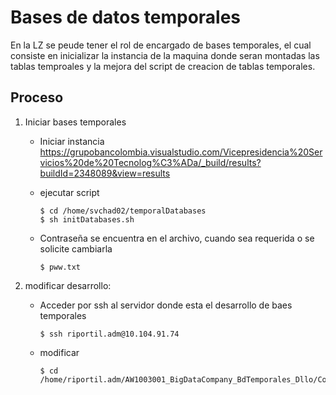 # Bases de datos temporales

En la LZ se peude tener el rol de encargado de bases temporales, el cual consiste en inicializar la instancia de la maquina donde seran montadas las tablas temproales y la mejora del script de creacion de tablas temporales.

## Proceso

1. Iniciar bases temporales
    - Iniciar instancia
https://grupobancolombia.visualstudio.com/Vicepresidencia%20Servicios%20de%20Tecnolog%C3%ADa/_build/results?buildId=2348089&view=results
    - ejecutar script
      
          $ cd /home/svchad02/temporalDatabases
          $ sh initDatabases.sh
    
    - Contraseña se encuentra en el archivo, cuando sea requerida o se solicite cambiarla   
   
          $ pww.txt

2. modificar desarrollo:
    
    - Acceder por ssh al servidor donde esta el desarrollo de baes temporales
    
          $ ssh riportil.adm@10.104.91.74
    
    - modificar

          $ cd /home/riportil.adm/AW1003001_BigDataCompany_BdTemporales_Dllo/Content_EC2
